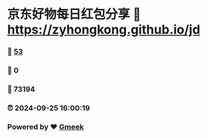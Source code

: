 # 京东好物每日红包分享 :link: https://zyhongkong.github.io/jd 
### :page_facing_up: [53](https://zyhongkong.github.io/jd/tag.html) 
### :speech_balloon: 0 
### :hibiscus: 73194 
### :alarm_clock: 2024-09-25 16:00:19 
### Powered by :heart: [Gmeek](https://github.com/Meekdai/Gmeek)
